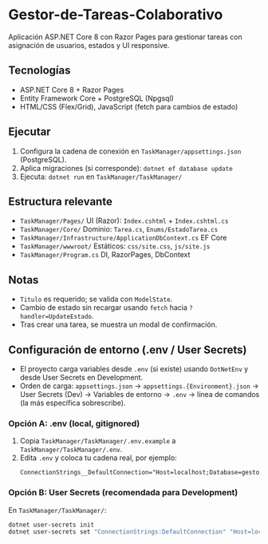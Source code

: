 # Gestor-de-Tareas-Colaborativo

Aplicación ASP.NET Core 8 con Razor Pages para gestionar tareas con asignación de usuarios, estados y UI responsive.

## Tecnologías
- ASP.NET Core 8 + Razor Pages
- Entity Framework Core + PostgreSQL (Npgsql)
- HTML/CSS (Flex/Grid), JavaScript (fetch para cambios de estado)

## Ejecutar
1. Configura la cadena de conexión en `TaskManager/appsettings.json` (PostgreSQL).
2. Aplica migraciones (si corresponde): `dotnet ef database update`
3. Ejecuta: `dotnet run` en `TaskManager/TaskManager/`

## Estructura relevante
- `TaskManager/Pages/` UI (Razor): `Index.cshtml` + `Index.cshtml.cs`
- `TaskManager/Core/` Dominio: `Tarea.cs`, `Enums/EstadoTarea.cs`
- `TaskManager/Infrastructure/ApplicationDbContext.cs` EF Core
- `TaskManager/wwwroot/` Estáticos: `css/site.css`, `js/site.js`
- `TaskManager/Program.cs` DI, RazorPages, DbContext

## Notas
- `Titulo` es requerido; se valida con `ModelState`.
- Cambio de estado sin recargar usando `fetch` hacia `?handler=UpdateEstado`.
- Tras crear una tarea, se muestra un modal de confirmación.

## Configuración de entorno (.env / User Secrets)
- El proyecto carga variables desde `.env` (si existe) usando `DotNetEnv` y desde User Secrets en Development.
- Orden de carga: `appsettings.json` → `appsettings.{Environment}.json` → User Secrets (Dev) → Variables de entorno → `.env` → línea de comandos (la más específica sobrescribe).

### Opción A: .env (local, gitignored)
1. Copia `TaskManager/TaskManager/.env.example` a `TaskManager/TaskManager/.env`.
2. Edita `.env` y coloca tu cadena real, por ejemplo:
   ```env
   ConnectionStrings__DefaultConnection="Host=localhost;Database=gestor_tareas_db;Username=postgres;Password=YOUR_PASSWORD"
   ```

### Opción B: User Secrets (recomendada para Development)
En `TaskManager/TaskManager/`:
```bash
dotnet user-secrets init
dotnet user-secrets set "ConnectionStrings:DefaultConnection" "Host=localhost;Database=gestor_tareas_db;Username=postgres;Password=YOUR_PASSWORD"
```
